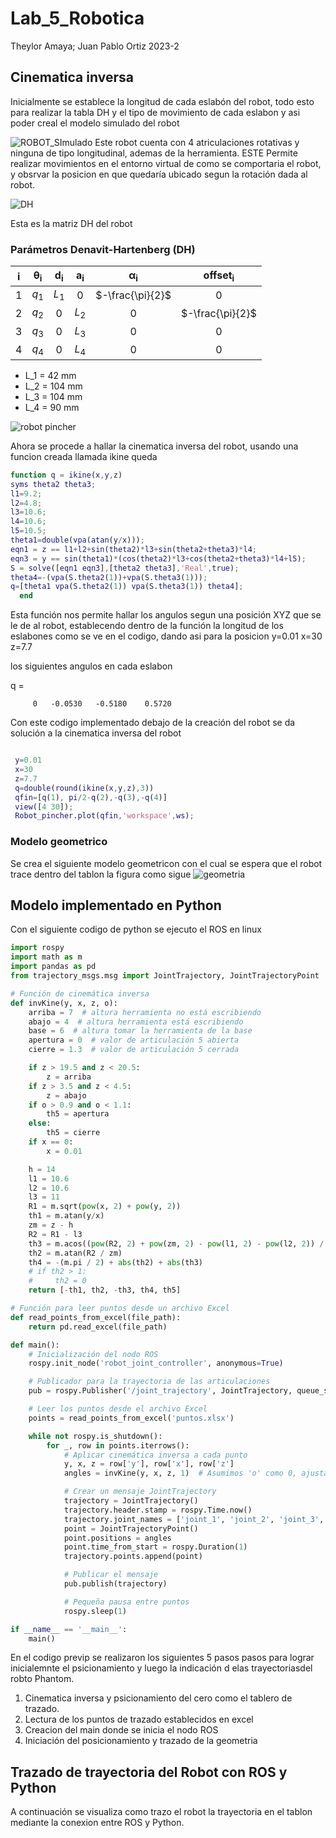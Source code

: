 # Lab_5_Robotica

Theylor Amaya; Juan Pablo Ortiz 2023-2

## Cinematica inversa
 Inicialmente se establece la longitud de cada eslabón del robot, todo esto para realizar la tabla DH y el tipo de movimiento de cada eslabon y asi poder creal el modelo simulado del robot

![ROBOT_SImulado](https://github.com/JuanPabloOrt/lab4_robotica_phantom/assets/144562439/3c7c519e-4470-4170-85cc-fd47d45e9990)
Este robot cuenta con 4 atriculaciones rotativas y ninguna de tipo longitudinal, ademas de la herramienta.
ESTE Permite realizar movimientos en el entorno virtual de como se comportaria el robot, y obsrvar la posicion en que quedaría ubicado segun la rotación dada al robot.

![DH](https://github.com/JuanPabloOrt/lab4_robotica_phantom/assets/144562439/07d9b675-9a88-4055-94bf-4df021bbdffe)

Esta es la matriz DH del robot

### Parámetros Denavit-Hartenberg (DH) 
<div align="center">

| $\mathbf{i}$ | $\mathbf{\theta_i}$ | $\mathbf{d_i}$ | $\mathbf{a_i}$ | $\mathbf{\alpha_i}$ |$\mathbf{offset_i}$ |
|:------------:|:-------------------:|:--------------:|:--------------:|:-------------------:|:-------------------:|
|      $1$     |         $q_1$       |      $L_1$     |       $0$      |   $-\frac{\pi}{2}$  |         $0$         |
|      $2$     |         $q_2$       |       $0$      |      $L_2$     |         $0$         |   $-\frac{\pi}{2}$  |
|      $3$     |         $q_3$       |       $0$      |      $L_3$     |         $0$         |         $0$         |
|      $4$     |         $q_4$       |       $0$      |      $L_4$     |         $0$         |         $0$         |

</div>

* L_1 = 42 mm
* L_2 = 104 mm
* L_3 = 104 mm
* L_4 = 90 mm

![robot pincher](https://github.com/JuanPabloOrt/Lab_5_Robotica/assets/144562439/87277411-87ac-44ef-a672-a89a53429b8a)


Ahora se procede a hallar la cinematica inversa del robot, usando una funcion creada llamada ikine queda

```matlab
function q = ikine(x,y,z)
syms theta2 theta3;
l1=9.2;
l2=4.8; 
l3=10.6;
l4=10.6; 
l5=10.5;
theta1=double(vpa(atan(y/x)));
eqn1 = z == l1+l2+sin(theta2)*l3+sin(theta2+theta3)*l4;
eqn3 = y == sin(theta1)*(cos(theta2)*l3+cos(theta2+theta3)*l4+l5);
S = solve([eqn1 eqn3],[theta2 theta3],'Real',true);
theta4=-(vpa(S.theta2(1))+vpa(S.theta3(1)));
q=[theta1 vpa(S.theta2(1)) vpa(S.theta3(1)) theta4];
  end
```

Esta función nos permite hallar los angulos segun una posición XYZ que se le de al robot, establecendo dentro de la función la longitud de los eslabones como se ve en el codigo, dando asi para la posicion
y=0.01
x=30
z=7.7 

los siguientes angulos en cada eslabon


q =

         0   -0.0530   -0.5180    0.5720

Con este codigo implementado debajo de la creación del robot se da solución a la cinematica inversa del robot
```matlab

 y=0.01
 x=30
 z=7.7
 q=double(round(ikine(x,y,z),3))
 qfin=[q(1), pi/2-q(2),-q(3),-q(4)]
 view([4 30]);
 Robot_pincher.plot(qfin,'workspace',ws);
```
### Modelo geometrico 

Se crea el siguiente modelo geometricon con el cual se espera que el robot trace dentro del tablon la figura como sigue
![geometria](https://github.com/JuanPabloOrt/Lab_5_Robotica/assets/144562439/ff2afe5f-386c-4b69-b433-5bf76b9b417a)



## Modelo implementado en Python

Con el siguiente codigo de python se ejecuto el ROS en  linux 
``` python
import rospy
import math as m
import pandas as pd
from trajectory_msgs.msg import JointTrajectory, JointTrajectoryPoint

# Función de cinemática inversa
def invKine(y, x, z, o):
    arriba = 7  # altura herramienta no está escribiendo
    abajo = 4  # altura herramienta está escribiendo
    base = 6  # altura tomar la herramienta de la base
    apertura = 0  # valor de articulación 5 abierta
    cierre = 1.3  # valor de articulación 5 cerrada

    if z > 19.5 and z < 20.5:
        z = arriba
    if z > 3.5 and z < 4.5:
        z = abajo
    if o > 0.9 and o < 1.1:
        th5 = apertura
    else:
        th5 = cierre
    if x == 0:
        x = 0.01

    h = 14
    l1 = 10.6
    l2 = 10.6
    l3 = 11
    R1 = m.sqrt(pow(x, 2) + pow(y, 2))
    th1 = m.atan(y/x)
    zm = z - h
    R2 = R1 - l3
    th3 = m.acos((pow(R2, 2) + pow(zm, 2) - pow(l1, 2) - pow(l2, 2)) / (2*l1*l2))
    th2 = m.atan(R2 / zm)
    th4 = -(m.pi / 2) + abs(th2) + abs(th3)
    # if th2 > 1:
    #     th2 = 0
    return [-th1, th2, -th3, th4, th5]

# Función para leer puntos desde un archivo Excel
def read_points_from_excel(file_path):
    return pd.read_excel(file_path)

def main():
    # Inicialización del nodo ROS
    rospy.init_node('robot_joint_controller', anonymous=True)

    # Publicador para la trayectoria de las articulaciones
    pub = rospy.Publisher('/joint_trajectory', JointTrajectory, queue_size=10)

    # Leer los puntos desde el archivo Excel
    points = read_points_from_excel('puntos.xlsx')

    while not rospy.is_shutdown():
        for _, row in points.iterrows():
            # Aplicar cinemática inversa a cada punto
            y, x, z = row['y'], row['x'], row['z']
            angles = invKine(y, x, z, 1)  # Asumimos 'o' como 0, ajustar según sea necesario

            # Crear un mensaje JointTrajectory
            trajectory = JointTrajectory()
            trajectory.header.stamp = rospy.Time.now()
            trajectory.joint_names = ['joint_1', 'joint_2', 'joint_3', 'joint_4', 'joint_5']
            point = JointTrajectoryPoint()
            point.positions = angles
            point.time_from_start = rospy.Duration(1)
            trajectory.points.append(point)

            # Publicar el mensaje
            pub.publish(trajectory)

            # Pequeña pausa entre puntos
            rospy.sleep(1)

if __name__ == '__main__':
    main()

```
En el codigo previp se realizaron los siguientes 5 pasos pasos para lograr inicialemnte el psicionamiento y luego la indicación d elas trayectoriasdel robto Phantom.


1. Cinematica inversa y psicionamiento del cero como el tablero de trazado.
2. Lectura de los puntos de trazado establecidos en excel
3. Creacion del main donde se inicia el nodo ROS
4. Iniciación del posicionamiento y trazado de la geometria


## Trazado de trayectoria del Robot con ROS y Python
A continuación se visualiza como trazo el robot la trayectoria en el tablon mediante la conexion entre ROS y Python.




